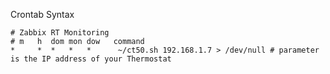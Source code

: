 
Crontab Syntax

    # Zabbix RT Monitoring
    # m   h  dom mon dow   command
    *     *  *   *   *      ~/ct50.sh 192.168.1.7 > /dev/null # parameter is the IP address of your Thermostat
